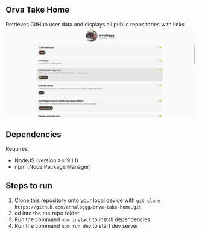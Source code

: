 ## Orva Take Home
Retrieves GitHub user data and displays all public repositories with links
![screenshot displaying user interface with GitHub user data and repos](/public/ex.png)

## Dependencies
Requires:
- NodeJS (version >=19.1.1)
- npm (Node Package Manager)

## Steps to run

1. Clone this repository onto your local device with `git clone https://github.com/annaloggg/orva-take-home.git`
2. cd into the the repo folder
3. Run the command `npm install` to install dependencies
4. Run the command `npm run dev` to start dev server
